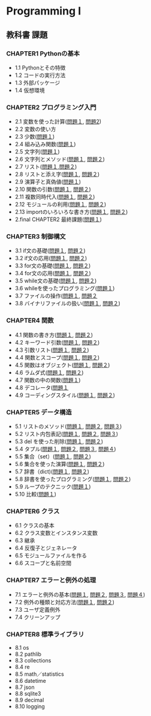# Programming I

## 教科書 課題

### CHAPTER1 Pythonの基本
* 1.1 Pythonとその特徴
* 1.2 コードの実行方法
* 1.3 外部パッケージ
* 1.4 仮想環境

### CHAPTER2 プログラミング入門
* 2.1 変数を使った計算([問題１](CHAPTER02/Q2_1_1.py), [問題2](CHAPTER02/Q2_1_2.py))
* 2.2 変数の使い方 
* 2.3 少数([問題１](CHAPTER02/Q2_3_1.py))
* 2.4 組み込み関数([問題１](CHAPTER02/Q2_4_1.py)) 
* 2.5 文字列([問題１](CHAPTER02/Q2_5_2.py)) 
* 2.6 文字列とメソッド([問題１](CHAPTER02/Q2_6_1.py), [問題２](CHAPTER02/Q2_6_2.py)) 
* 2.7 リスト([問題１](CHAPTER02/Q2_7_1.py),[問題２](CHAPTER02/Q2_7_2.py)) 
* 2.8 リストと添え字([問題１](CHAPTER02/Q2_8_1.py), [問題２](CHAPTER02/Q2_8_2.py)) 
* 2.9 演算子と真偽値([問題１](CHAPTER02/Q2_9_1.py)) 
* 2.10 関数の引数([問題１](CHAPTER02/Q2_10_1_.py), [問題２](CHAPTER02/Q2_10_2_.py)) 
* 2.11 複数同時代入([問題１](CHAPTER02/Q2_11_1.py), [問題２](CHAPTER02/Q2_11_2.py)) 
* 2.12 モジュールの利用([問題１](CHAPTER02/Q2_12_1.py), [問題２](CHAPTER02/Q2_12_2.py)) 
* 2.13 importのいろいろな書き方([問題１](CHAPTER02/Q2_13_1.py), [問題２](CHAPTER02/Q2_13_2.py))
* 2.final CHAPTER2 最終課題([問題１](CHAPTER02/Q2_final.py))


### CHAPTER3 制御構文
* 3.1 if文の基礎([問題１](CHAPTER03/Q3_1_1.py), [問題２](CHAPTER03/Q3_1_2.py))
* 3.2 if文の応用([問題１](CHAPTER03/Q3_2.py), [問題２](CHAPTER03/Q3_2_2.py))
* 3.3 for文の基礎([問題１](CHAPTER03/Q3_3_1.py), [問題２](CHAPTER03/Q3_3_2.py))
* 3.4 for文の応用([問題１](CHAPTER03/Q3_4_1.py), [問題２](CHAPTER03/Q3_4_2.py))
* 3.5 while文の基礎([問題１](CHAPTER03/Q3_5_1.py), [問題２](CHAPTER03/Q3_5_2.py))
* 3.6 whileを使ったプログラミング([問題１](CHAPTER03/Q3_6_1.py))
* 3.7 ファイルの操作([問題１](CHAPTER03/Q3_7_1.py), [問題２](CHAPTER03/Q3_7_2.py) 
* 3.8 バイナリファイルの扱い([問題１](CHAPTER03/Q3_8_1.py), [問題２](CHAPTER03/Q3_8_2.py))

### CHAPTER4 関数
* 4.1 関数の書き方([問題１](CHAPTER04/Q4_1_1.py), [問題２](CHAPTER04/Q4_1_2.py))
* 4.2 キーワード引数([問題１](CHAPTER04/Q4_2_1.py), [問題２](CHAPTER04/Q4_2_2.py))
* 4.3 引数リスト([問題１](CHAPTER04/Q4_3_1.py), [問題２](CHAPTER04/Q4_3_2.py))
* 4.4 関数とスコープ([問題１](CHAPTER04/Q4_4_1.py), [問題２](CHAPTER04/Q4_4_2.py))
* 4.5 関数はオブジェクト([問題１](CHAPTER04/Q4_5_1.py), [問題２](CHAPTER04/Q4_5_2.py))
* 4.6 ラムダ式([問題１](CHAPTER04/Q4_6_1.py), [問題２](CHAPTER04/Q4_6_2.py))
* 4.7 関数の中の関数([問題１](CHAPTER04/Q4_7_1.py))
* 4.8 デコレータ([問題１](CHAPTER04/Q4_8_1.py)
* 4.9 コーディングスタイル([問題１](CHAPTER04/Q4_9_1.py), [問題２](CHAPTER04/Q4_9_2.py))

### CHAPTER5 データ構造
* 5.1 リストのメソッド([問題１](CHAPTER05/Q5_1_1.py), [問題２](CHAPTER05/Q5_1_2.py), [問題３](CHAPTER05/Q5_1_3.py))
* 5.2 リスト内包表記([問題１](CHAPTER05/Q5_2_1.py), [問題２](CHAPTER05/Q5_2_2.py), [問題３](CHAPTER05/Q5_2_3.py))
* 5.3 del を使った削除([問題１](CHAPTER05/Q5_3_1.py), [問題２](CHAPTER05/Q5_3_2.py))
* 5.4 タプル([問題１](CHAPTER05/Q5_4_1.py), [問題２](CHAPTER05/Q5_4_2.py), [問題３](CHAPTER05/Q5_4_3.py), [問題４](CHAPTER05/Q5_4_4.py))
* 5.5 集合（set）([問題１](CHAPTER05/Q5_5_1.py), [問題２](CHAPTER05/Q5_5_2.py))
* 5.6 集合を使った演算([問題１](CHAPTER05/Q5_6_1.py), [問題２](CHAPTER05/Q5_6_2.py))
* 5.7 辞書（dict)([問題１](CHAPTER05/Q5_7_1.py), [問題２](CHAPTER05/Q5_7_2.py))
* 5.8 辞書を使ったプログラミング([問題１](CHAPTER05/Q5_8_1.py), [問題２](CHAPTER05/Q5_8_2.py))
* 5.9 ループのテクニック([問題１](CHAPTER05/Q5_9_1.py))
* 5.10 比較([問題１](CHAPTER05/Q5_10_1.py))

### CHAPTER6 クラス
* 6.1 クラスの基本
* 6.2 クラス変数とインスタンス変数
* 6.3 継承
* 6.4 反復子とジェネレータ
* 6.5 モジュールファイルを作る
* 6.6 スコープと名前空間

### CHAPTER7 エラーと例外の処理
* 7.1 エラーと例外の基本([問題１](CHAPTER07/Q7_1_1.py), [問題２](CHAPTER07/Q7_1_2.py), [問題３](CHAPTER07/Q7_1_3.py), [問題４](CHAPTER07/Q7_1_4.py))
* 7.2 例外の種類と対応方法([問題１](CHAPTER07/Q7_2_1.py), [問題２](CHAPTER07/Q7_2_2.py))
* 7.3 ユーザ定義例外
* 7.4 クリーンアップ

### CHAPTER8 標準ライブラリ
* 8.1 os
* 8.2 pathlib
* 8.3 collections
* 8.4 re
* 8.5 math／statistics
* 8.6 datetime
* 8.7 json
* 8.8 sqlite3
* 8.9 decimal
* 8.10 logging 
